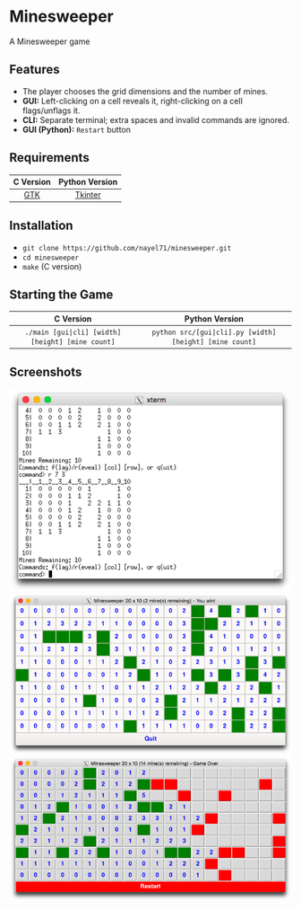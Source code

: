 # Minesweeper
A Minesweeper game

## Features
- The player chooses the grid dimensions and the number of mines.
- **GUI:** Left-clicking on a cell reveals it, right-clicking on a cell flags/unflags it. 
- **CLI:** Separate terminal; extra spaces and invalid commands are ignored.
- **GUI (Python):** `Restart` button

## Requirements
C Version|Python Version
:-------:|:------------:
[GTK](https://www.gtk.org) | [Tkinter](https://docs.python.org/3/library/tkinter.html)

## Installation
- `git clone https://github.com/nayel71/minesweeper.git`
- `cd minesweeper`
- `make` (C version)

## Starting the Game
C Version|Python Version
:-------:|:------------:
`./main [gui\|cli] [width] [height] [mine count]`| `python src/[gui\|cli].py [width] [height] [mine count]`

## Screenshots
![](screenshots/cli.png)
![](screenshots/c_gui.png)
![](screenshots/py_lost.png)
